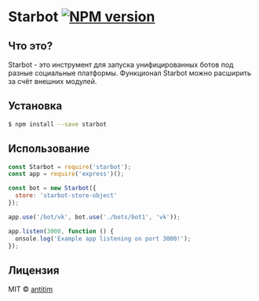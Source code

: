 # Starbot [![NPM version][npm-image]][npm-url]

## Что это?

Starbot - это инструмент для запуска унифицированных ботов под разные социальные платформы. 
Функционал Starbot можно расширить за счёт внешних модулей.

## Установка

```sh
$ npm install --save starbot
```

## Использование

```js
const Starbot = require('starbot');
const app = require('express')();

const bot = new Starbot({
  store: 'starbot-store-object'
});

app.use('/bot/vk', bot.use('./bots/bot1', 'vk'));

app.listen(3000, function () {
  onsole.log('Example app listening on port 3000!');
});
```

## Лицензия

MIT © [antitim](http://vk.com/antitim)


[npm-image]: https://badge.fury.io/js/starbot.svg
[npm-url]: https://npmjs.org/package/starbot
